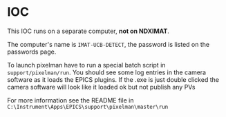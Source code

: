 # IOC

This IOC runs on a separate computer, **not on NDXIMAT**. 

The computer's name is `IMAT-UCB-DETECT`, the password is listed on the passwords page.

To launch pixelman have to run a special batch script in `support/pixelman/run`. You should see some log entries in the camera software as it loads the EPICS plugins. If the .exe is just double clicked the camera software will look like it loaded ok but not publish any PVs

For more information see the README file in `C:\Instrument\Apps\EPICS\support\pixelman\master\run`